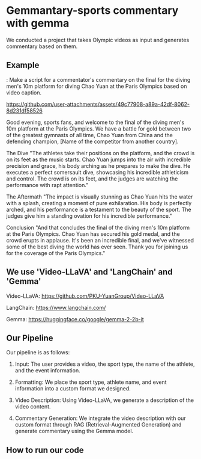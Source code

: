 # Gemmantary-sports commentary with gemma

We conducted a project that takes Olympic videos as input and generates commentary based on them.

## Example
<User>: Make a script for a commentator's commentary on the final for the diving men's 10m platform for diving Chao Yuan at the Paris Olympics based on video caption.

https://github.com/user-attachments/assets/49c77908-a89a-42df-8062-8d231df58526


Good evening, sports fans, and welcome to the final of the diving men's 10m platform at the Paris Olympics. We have a battle for gold between two of the greatest gymnasts of all time, Chao Yuan from China and the defending champion, [Name of the competitor from another country].

The Dive "The athletes take their positions on the platform, and the crowd is on its feet as the music starts. Chao Yuan jumps into the air with incredible precision and grace, his body arching as he prepares to make the dive. He executes a perfect somersault dive, showcasing his incredible athleticism and control. The crowd is on its feet, and the judges are watching the performance with rapt attention."

The Aftermath "The impact is visually stunning as Chao Yuan hits the water with a splash, creating a moment of pure exhilaration. His body is perfectly arched, and his performance is a testament to the beauty of the sport. The judges give him a standing ovation for his incredible performance."

Conclusion "And that concludes the final of the diving men's 10m platform at the Paris Olympics. Chao Yuan has secured his gold medal, and the crowd erupts in applause. It's been an incredible final, and we've witnessed some of the best diving the world has ever seen. Thank you for joining us for the coverage of the Paris Olympics."


## We use 'Video-LLaVA' and 'LangChain' and 'Gemma'

Video-LLaVA: https://github.com/PKU-YuanGroup/Video-LLaVA 

LangChain: https://www.langchain.com/

Gemma: https://huggingface.co/google/gemma-2-2b-it

## Our Pipeline

Our pipeline is as follows:

1. Input: The user provides a video, the sport type, the name of the athlete, and the event information.

2. Formatting: We place the sport type, athlete name, and event information into a custom format we designed.

3. Video Description: Using Video-LLaVA, we generate a description of the video content.

4. Commentary Generation: We integrate the video description with our custom format through RAG (Retrieval-Augmented Generation) and generate commentary using the Gemma model.

## How to run our code
